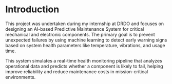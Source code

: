 # Introduction
This project was undertaken during my internship at DRDO and focuses on designing an AI-based Predictive Maintenance System for critical mechanical and electronic components. The primary goal is to prevent unexpected failures by using machine learning to detect early warning signs based on system health parameters like temperature, vibrations, and usage time.

This system simulates a real-time health monitoring pipeline that analyzes operational data and predicts whether a component is likely to fail, helping improve reliability and reduce maintenance costs in mission-critical environments.
